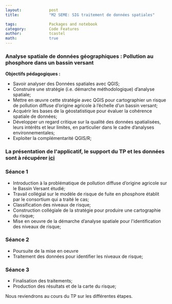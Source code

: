 ```yaml
---
layout:            post
title:             "M2 SEME: SIG traitement de données spatiales"

tags:              Packages and notebook
category:          Code Features
author:            tcastel
math:              true
---
```



### Analyse spatiale de données géographiques : Pollution au phosphore dans un bassin versant

**Objectifs pédagogiques :**

* Savoir analyser des Données spatiales avec QGIS;
* Construire une stratégie (i.e. démarche méthodologique) d’analyse spatiale;
* Mettre en œuvre cette stratégie avec QGIS pour cartographier un risque de pollution diffuse d’origine agricole à l’échelle d’un bassin versant;
* Acquérir les bases de la géostatistique pour évaluer la cohérence spatiale de données;
* Développer un regard critique sur la qualité des données spatialisées, leurs intérêts et leur limites, en particulier dans le cadre d’analyses environnementales;
* Exploiter la complémentarité QGIS/R;

### La présentation de l'applicatif, le support du TP et les données sont à récupérer [ici](https://filesender.renater.fr/?s=download&token=9c27ac1a-b4b1-4f95-ba56-f3761291675d)

### Séance 1

* Introduction à la problématique de pollution diffuse d’origine agricole sur le Bassin Versant étudié; 
* Travail collégial sur le modèle de risque de fuite en phosphore établit par le consortium qui a traité le cas;
* Classification des niveaux de risque;
* Construction collégiale de la stratégie pour produire une cartographie du risque;
* Mise en oeuvre de la démarche d’analyse spatiale pour l'identification des niveaux de risque;

### Séance 2

* Poursuite de la mise en oeuvre
* Traitement des données pour identifier les niveaux de risque;

### Séance 3

* Finalisation des traitements;
* Production des résultats et de la carte du risque;


Nous reviendrons au cours du TP sur les différentes étapes.




